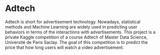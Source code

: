 # Adtech
Adtech is short for advertisement technology. Nowadays, statistical methods and Machine Learning are widely used in predicting user behaviors in terms of the interactions with advertisements. This project is a private Kaggle competition of a course Adtech of Master Data Science, Université de Paris Saclay. The goal of this competition is to predict the price that how long users will watch a video advertisement. 
